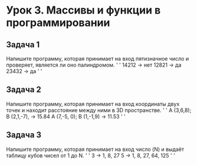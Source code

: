 # Урок 3. Массивы и функции в программировании
## Задача 1
Напишите программу, которая принимает на вход пятизначное число и проверяет, является ли оно палиндромом.
' '
14212 -> нет
12821 -> да
23432 -> да
' '
## Задача 2
Напишите программу, которая принимает на вход координаты двух точек и находит расстояние между ними в 3D пространстве.
' '
A (3,6,8); B (2,1,-7), -> 15.84
A (7,-5, 0); B (1,-1,9) -> 11.53
' '
## Задача 3
Напишите программу, которая принимает на вход число (N) и выдаёт таблицу кубов чисел от 1 до N.
' '
3 -> 1, 8, 27
5 -> 1, 8, 27, 64, 125
' '